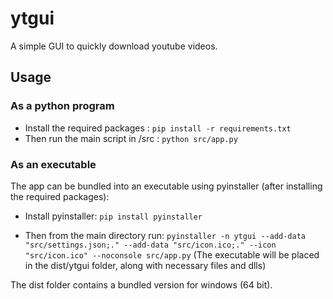 # ytgui

A simple GUI to quickly download youtube videos.

## Usage

### As a python program

- Install the required packages : `pip install -r requirements.txt`
- Then run the main script in /src : `python src/app.py`

### As an executable

The app can be bundled into an executable using pyinstaller (after installing the required packages):

- Install pyinstaller: `pip install pyinstaller`

- Then from the main directory run: 
`pyinstaller -n ytgui --add-data "src/settings.json;." --add-data "src/icon.ico;." --icon "src/icon.ico" --noconsole src/app.py`
(The executable will be placed in the dist/ytgui folder, along with necessary files and dlls)

The dist folder contains a bundled version for windows (64 bit).
